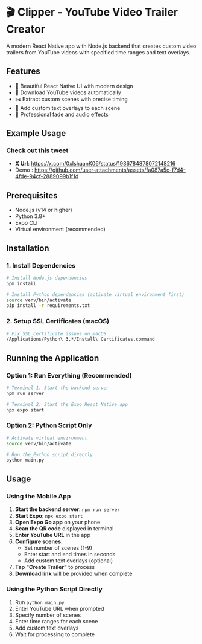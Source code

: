 # 🎬 Clipper - YouTube Video Trailer Creator

A modern React Native app with Node.js backend that creates custom video trailers from YouTube videos with specified time ranges and text overlays.

## Features

- 📱 Beautiful React Native UI with modern design
- 🎥 Download YouTube videos automatically  
- ✂️ Extract custom scenes with precise timing
- 📝 Add custom text overlays to each scene
- 🎨 Professional fade and audio effects


## Example Usage

### Check out this tweet 
- **X Url**: https://x.com/0xIshaanK06/status/1936784878072148216
- Demo : https://github.com/user-attachments/assets/fa087a5c-f7d4-4fde-94cf-2889099b1f1d



## Prerequisites

- Node.js (v14 or higher)
- Python 3.8+
- Expo CLI
- Virtual environment (recommended)

## Installation

### 1. Install Dependencies

```bash
# Install Node.js dependencies
npm install

# Install Python dependencies (activate virtual environment first)
source venv/bin/activate
pip install -r requirements.txt
```

### 2. Setup SSL Certificates (macOS)

```bash
# Fix SSL certificate issues on macOS
/Applications/Python\ 3.*/Install\ Certificates.command
```

## Running the Application

### Option 1: Run Everything (Recommended)

```bash
# Terminal 1: Start the backend server
npm run server

# Terminal 2: Start the Expo React Native app
npx expo start
```

### Option 2: Python Script Only

```bash
# Activate virtual environment
source venv/bin/activate

# Run the Python script directly
python main.py
```


## Usage

### Using the Mobile App

1. **Start the backend server**: `npm run server`
2. **Start Expo**: `npx expo start`
3. **Open Expo Go app** on your phone
4. **Scan the QR code** displayed in terminal
5. **Enter YouTube URL** in the app
6. **Configure scenes**:
   - Set number of scenes (1-9)
   - Enter start and end times in seconds
   - Add custom text overlays (optional)
7. **Tap "Create Trailer"** to process
8. **Download link** will be provided when complete

### Using the Python Script Directly

1. Run `python main.py`
2. Enter YouTube URL when prompted
3. Specify number of scenes
4. Enter time ranges for each scene
5. Add custom text overlays
6. Wait for processing to complete
